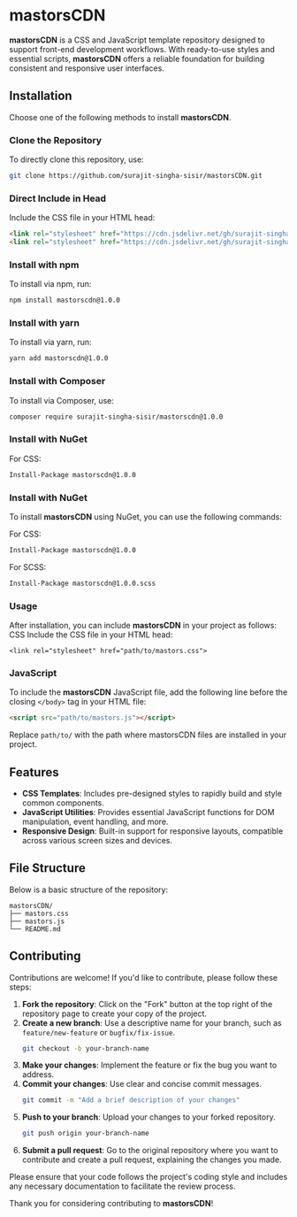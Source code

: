 # mastorsCDN

**mastorsCDN** is a CSS and JavaScript template repository designed to support front-end development workflows. With ready-to-use styles and essential scripts, **mastorsCDN** offers a reliable foundation for building consistent and responsive user interfaces.

## Installation

Choose one of the following methods to install **mastorsCDN**.

### Clone the Repository

To directly clone this repository, use:
```bash
git clone https://github.com/surajit-singha-sisir/mastorsCDN.git
```

### Direct Include in Head
Include the CSS file in your HTML head:

```html
<link rel="stylesheet" href="https://cdn.jsdelivr.net/gh/surajit-singha-sisir/mastorsCDN@v1.0.4/mastors.css">
<link rel="stylesheet" href="https://cdn.jsdelivr.net/gh/surajit-singha-sisir/mastorsCDN@v1.0.4/mastors.js">
```


### Install with npm
To install via npm, run:
```bash
npm install mastorscdn@1.0.0
```

### Install with yarn
To install via yarn, run:
```bash
yarn add mastorscdn@1.0.0
```

### Install with Composer
To install via Composer, use:
```bash
composer require surajit-singha-sisir/mastorscdn@1.0.0
```

### Install with NuGet
For CSS:
```bash
Install-Package mastorscdn@1.0.0
```

### Install with NuGet

To install **mastorsCDN** using NuGet, you can use the following commands:

For CSS:
```bash
Install-Package mastorscdn@1.0.0
```

For SCSS:
```bash
Install-Package mastorscdn@1.0.0.scss
```

### Usage
After installation, you can include **mastorsCDN** in your project as follows:
CSS
Include the CSS file in your HTML head:
```base
<link rel="stylesheet" href="path/to/mastors.css">
```

### JavaScript

To include the **mastorsCDN** JavaScript file, add the following line before the closing `</body>` tag in your HTML file:

```html
<script src="path/to/mastors.js"></script>
```
Replace ```path/to/``` with the path where mastorsCDN files are installed in your project.


## Features

- **CSS Templates**: Includes pre-designed styles to rapidly build and style common components.
- **JavaScript Utilities**: Provides essential JavaScript functions for DOM manipulation, event handling, and more.
- **Responsive Design**: Built-in support for responsive layouts, compatible across various screen sizes and devices.

## File Structure

Below is a basic structure of the repository:

```base
mastorsCDN/
├── mastors.css
├── mastors.js
└── README.md
```
## Contributing

Contributions are welcome! If you'd like to contribute, please follow these steps:

1. **Fork the repository**: Click on the "Fork" button at the top right of the repository page to create your copy of the project.
2. **Create a new branch**: Use a descriptive name for your branch, such as `feature/new-feature` or `bugfix/fix-issue`.
   ```bash
   git checkout -b your-branch-name
   ```
3. **Make your changes**: Implement the feature or fix the bug you want to address.
4. **Commit your changes**: Use clear and concise commit messages.
   ```bash
   git commit -m "Add a brief description of your changes"
   ```
5. **Push to your branch**: Upload your changes to your forked repository.
   ```bash
   git push origin your-branch-name
   ```
6. **Submit a pull request**: Go to the original repository where you want to contribute and create a pull request, explaining the changes you made.

Please ensure that your code follows the project's coding style and includes any necessary documentation to facilitate the review process.

Thank you for considering contributing to **mastorsCDN**!


